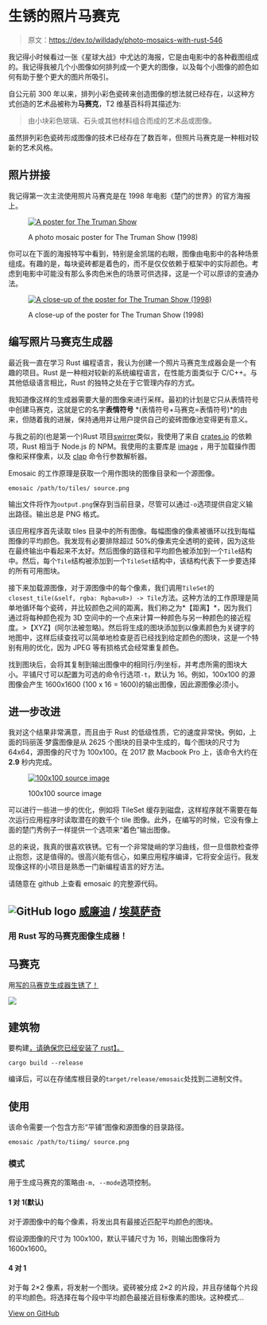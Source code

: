 # 生锈的照片马赛克

> 原文：<https://dev.to/willdady/photo-mosaics-with-rust-546>

我记得小时候看过一张《星球大战》中尤达的海报，它是由电影中的各种截图组成的。我记得我被几个小图像如何排列成一个更大的图像，以及每个小图像的颜色如何有助于整个更大的图片所吸引。

自公元前 300 年以来，排列小彩色瓷砖来创造图像的想法就已经存在，以这种方式创造的艺术品被称为**马赛克**，T2 维基百科将其描述为:

> 由小块彩色玻璃、石头或其他材料组合而成的艺术品或图像。

虽然排列彩色瓷砖形成图像的技术已经存在了数百年，但照片马赛克是一种相对较新的艺术风格。

## 照片拼接

我记得第一次主流使用照片马赛克是在 1998 年电影《楚门的世界》的官方海报上。

<figure>

[![A poster for The Truman Show](img/d3c7f589ae2c4f1ec2f607360fd9959d.png)](https://res.cloudinary.com/practicaldev/image/fetch/s--pgvFMeco--/c_limit%2Cf_auto%2Cfl_progressive%2Cq_auto%2Cw_880/https://s3-ap-southeast-2.amazonaws.com/media.willdady.com/2019/08/truman_poster.jpg)

<figcaption>A photo mosaic poster for The Truman Show (1998)</figcaption>

</figure>

你可以在下面的海报特写中看到，特别是金凯瑞的右眼，图像由电影中的各种场景组成。有趣的是，每块瓷砖都是着色的，而不是仅仅依赖于框架中的实际颜色。考虑到电影中可能没有那么多肉色米色的场景可供选择，这是一个可以原谅的变通办法。

<figure>

[![A close-up of the poster for The Truman Show (1998)](img/7c25d2376d6460392f3d05ef66a06ea1.png)](https://res.cloudinary.com/practicaldev/image/fetch/s--D9QR5fw3--/c_limit%2Cf_auto%2Cfl_progressive%2Cq_auto%2Cw_880/https://s3-ap-southeast-2.amazonaws.com/media.willdady.com/2019/08/truman_poster_eye.jpg)

<figcaption>A close-up of the poster for The Truman Show (1998)</figcaption>

</figure>

## 编写照片马赛克生成器

最近我一直在学习 Rust 编程语言，我认为创建一个照片马赛克生成器会是一个有趣的项目。Rust 是一种相对较新的系统编程语言，在性能方面类似于 C/C++。与其他低级语言相比，Rust 的独特之处在于它管理内存的方式。

我知道像这样的生成器需要大量的图像来进行采样。最初的计划是它只从表情符号中创建马赛克，这就是它的名字**表情符号** *(表情符号+马赛克=表情符号)*的由来，但随着我的进展，保持通用并让用户提供自己的瓷砖图像池变得更有意义。

与我之前的(也是第一个)Rust 项目[swirrer](https://github.com/willdady/swirlr)类似，我使用了来自 [crates.io](https://crates.io) 的依赖项，Rust 相当于 Node.js 的 NPM。我使用的主要库是 [image](https://crates.io/crates/image) ，用于加载操作图像和采样像素，以及 [clap](https://crates.io/crates/clap) 命令行参数解析器。

Emosaic 的工作原理是获取一个用作图块的图像目录和一个源图像。

```
emosaic /path/to/tiles/ source.png 
```

输出文件将作为`output.png`保存到当前目录，尽管可以通过`-o`选项提供自定义输出路径。输出总是 PNG 格式。

该应用程序首先读取 tiles 目录中的所有图像。每幅图像的像素被循环以找到每幅图像的平均颜色。我发现有必要排除超过 50%的像素完全透明的瓷砖，因为这些在最终输出中看起来不太好。然后图像的路径和平均颜色被添加到一个`Tile`结构中。然后，每个`Tile`结构被添加到一个`TileSet`结构中，该结构代表下一步要选择的所有可用图块。

接下来加载源图像，对于源图像中的每个像素，我们调用`TileSet`的`closest_tile(&self, rgba: Rgba<u8>) -> Tile`方法。这种方法的工作原理是简单地循环每个瓷砖，并比较颜色之间的距离。我们称之为*【距离】*，因为我们通过将每种颜色视为 3D 空间中的一个点来计算一种颜色与另一种颜色的接近程度。>【XYZ】(阿尔法被忽略)。然后将生成的图块添加到以像素颜色为关键字的地图中，这样后续查找可以简单地检查是否已经找到给定颜色的图块，这是一个特别有用的优化，因为 JPEG 等有损格式会经常重复颜色。

找到图块后，会将其复制到输出图像中的相同行/列坐标，并考虑所需的图块大小。平铺尺寸可以配置为可选的命令行选项`-t`，默认为 16。例如，100x100 的源图像会产生 1600x1600 (100 x 16 = 1600)的输出图像，因此源图像必须小。

## 进一步改进

我对这个结果非常满意，而且由于 Rust 的低级性质，它的速度非常快。例如，上面的玛丽莲·梦露图像是从 2625 个图块的目录中生成的，每个图块的尺寸为 64x64，源图像的尺寸为 100x100。在 2017 款 Macbook Pro 上，该命令大约在 **2.9** 秒内完成。

<figure>

[![100x100 source image](img/a23dfce627b3fac2f102e82d8d6a3dca.png)](https://res.cloudinary.com/practicaldev/image/fetch/s--yjup3hat--/c_limit%2Cf_auto%2Cfl_progressive%2Cq_auto%2Cw_880/https://s3-ap-southeast-2.amazonaws.com/media.willdady.com/2019/08/warhol.jpg)

<figcaption>100x100 source image</figcaption>

</figure>

可以进行一些进一步的优化，例如将 TileSet 缓存到磁盘，这样程序就不需要在每次运行应用程序时读取潜在的数千个 tile 图像。此外，在编写的时候，它没有像上面的楚门秀例子一样提供一个选项来“着色”输出图像。

总的来说，我真的很喜欢铁锈。它有一个非常陡峭的学习曲线，但一旦借款检查停止抱怨，这是值得的。很高兴能有信心，如果应用程序编译，它将安全运行。我发现像这样的小项目是熟悉一门新编程语言的好方法。

请随意在 github 上查看 emosaic 的完整源代码。

## ![GitHub logo](img/a73f630113876d78cff79f59c2125b24.png) [威廉迪](https://github.com/willdady) / [埃莫萨奇](https://github.com/willdady/emosaic)

### 用 Rust 写的马赛克图像生成器！

<article class="markdown-body entry-content container-lg" itemprop="text">

# 马赛克

用[写的马赛克生成器生锈了！](https://www.rust-lang.org/)

[![](img/23ce84fd5e32015f61a477150451fb65.png)](https://raw.githubusercontent.com/willdady/emosaic/master/example/warhol.png?raw=true)

## 建筑物

要构建[，请确保您已经安装了 rust】。](https://www.rust-lang.org/tools/install)

```
cargo build --release 
```

编译后，可以在存储库根目录的`target/release/emosaic`处找到二进制文件。

## 使用

该命令需要一个包含方形“平铺”图像和源图像的目录路径。

```
emosaic /path/to/tiimg/ source.png 
```

### 模式

用于生成马赛克的策略由`-m, --mode`选项控制。

#### 1 对 1(默认)

对于源图像中的每个像素，将发出具有最接近匹配平均颜色的图块。

假设源图像的尺寸为 100x100，默认平铺尺寸为 16，则输出图像将为 1600x1600。

#### 4 对 1

对于每 2×2 像素，将发射一个图块。瓷砖被分成 2×2 的片段，并且存储每个片段的平均颜色。将选择在每个段中平均颜色最接近目标像素的图块。这种模式…

</article>

[View on GitHub](https://github.com/willdady/emosaic)